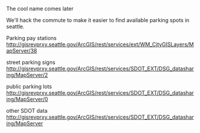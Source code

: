 The cool name comes later

We'll hack the commute to make it easier to find available parking spots in seattle.

Parking pay stations
http://gisrevprxy.seattle.gov/ArcGIS/rest/services/ext/WM_CityGISLayers/MapServer/38

street parking signs
http://gisrevprxy.seattle.gov/ArcGIS/rest/services/SDOT_EXT/DSG_datasharing/MapServer/2

public parking lots
http://gisrevprxy.seattle.gov/ArcGIS/rest/services/SDOT_EXT/DSG_datasharing/MapServer/0

other SDOT data
http://gisrevprxy.seattle.gov/ArcGIS/rest/services/SDOT_EXT/DSG_datasharing/MapServer

